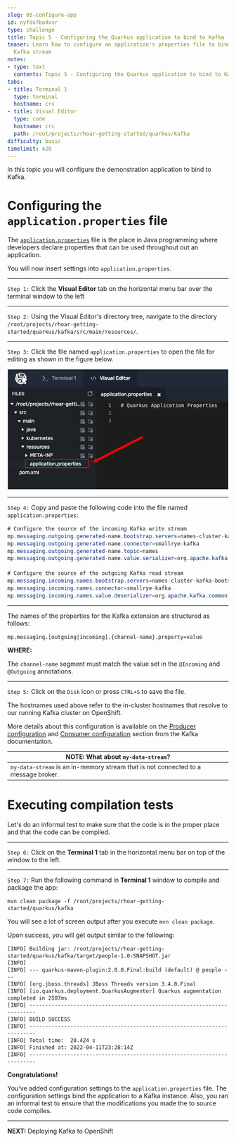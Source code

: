 ```yaml
---
slug: 05-configure-app
id: nyfdx7ba4xvr
type: challenge
title: Topic 5 - Configuring the Quarkus application to bind to Kafka
teaser: Learn how to configure an application's properties file to bind to an existing
  Kafka stream
notes:
- type: text
  contents: Topic 5 - Configuring the Quarkus application to bind to Kafka
tabs:
- title: Terminal 1
  type: terminal
  hostname: crc
- title: Visual Editor
  type: code
  hostname: crc
  path: /root/projects/rhoar-getting-started/quarkus/kafka
difficulty: basic
timelimit: 428
---
```

In this topic you will configure the demonstration application to bind to Kafka.



# Configuring the `application.properties` file

The [`application.properties`](https://access.redhat.com/documentation/en-us/red_hat_build_of_quarkus/1.3/html/configuring_your_quarkus_applications/proc-setting-configuration-properties_quarkus-configuration-guide) file is the place in Java programming where developers declare properties that can be used throughout out an application.

You will now insert settings into `application.properties`.

----

`Step 1:` Click the **Visual Editor** tab on the horizontal menu bar over the terminal window to the left

----

`Step 2:` Using the Visual Editor's directory tree, navigate to the directory `/root/projects/rhoar-getting-started/quarkus/kafka/src/main/resources/`.


----

`Step 3:` Click the file named `application.properties` to open the file for editing as shown in the figure below.

![Access Application Properties](../assets/access-application-properties.png)

----

`Step 4:` Copy and paste the following code into the file named `application.properties`:

```java
# Configure the source of the incoming Kafka write stream
mp.messaging.outgoing.generated-name.bootstrap.servers=names-cluster-kafka-bootstrap.kafka.svc.cluster.local:9092
mp.messaging.outgoing.generated-name.connector=smallrye-kafka
mp.messaging.outgoing.generated-name.topic=names
mp.messaging.outgoing.generated-name.value.serializer=org.apache.kafka.common.serialization.StringSerializer

# Configure the source of the outgoing Kafka read stream
mp.messaging.incoming.names.bootstrap.servers=names-cluster-kafka-bootstrap.kafka.svc.cluster.local:9092
mp.messaging.incoming.names.connector=smallrye-kafka
mp.messaging.incoming.names.value.deserializer=org.apache.kafka.common.serialization.StringDeserializer
```
----

The names of the properties for the Kafka extension are structured as follows:

```
mp.messaging.[outgoing|incoming].{channel-name}.property=value
```

**WHERE:**

The `channel-name` segment must match the value set in the `@Incoming` and `@Outgoing` annotations.


----

`Step 5:` Click on the `Disk` icon or press `CTRL+S` to save the file.

The hostnames used above refer to the in-cluster hostnames that resolve to our running Kafka cluster on OpenShift.

More details about this configuration is available on the [Producer
configuration](https://kafka.apache.org/documentation/#producerconfigs) and [Consumer
configuration](https://kafka.apache.org/documentation/#consumerconfigs) section from the Kafka documentation.

|NOTE: What about `my-data-stream`?|
|----|
|`my-data-stream` is an in-memory stream that is not connected to a message broker.|

# Executing compilation tests

Let's do an informal test to make sure that the code is in the proper place and that the code can be compiled.

----

`Step 6:` Click on the **Terminal 1** tab in the horizontal menu bar on top of the window to the left.

----

`Step 7:` Run the following command in **Terminal 1** window to compile and package the app:

```
mvn clean package -f /root/projects/rhoar-getting-started/quarkus/kafka
```

You will see a lot of screen output after you execute `mvn clean package`.

Upon success, you will get output similar to the following:

```
[INFO] Building jar: /root/projects/rhoar-getting-started/quarkus/kafka/target/people-1.0-SNAPSHOT.jar
[INFO]
[INFO] --- quarkus-maven-plugin:2.0.0.Final:build (default) @ people ---
[INFO] [org.jboss.threads] JBoss Threads version 3.4.0.Final
[INFO] [io.quarkus.deployment.QuarkusAugmentor] Quarkus augmentation completed in 2507ms
[INFO] ------------------------------------------------------------------------
[INFO] BUILD SUCCESS
[INFO] ------------------------------------------------------------------------
[INFO] Total time:  20.424 s
[INFO] Finished at: 2022-04-11T23:28:14Z
[INFO] ------------------------------------------------------------------------
```


**Congratulations!**

You've added configuration settings to the `application.properties` file. The configuration settings bind the application to a Kafka instance. Also, you ran an informal test to ensure that the modifications you made the to source code compiles.

----

**NEXT:** Deploying Kafka to OpenShift
